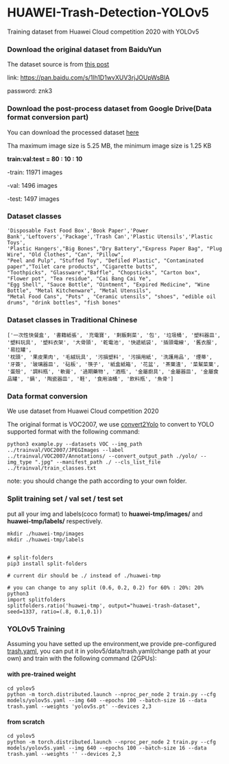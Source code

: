 # HUAWEI-Trash-Detection-YOLOv5
Training dataset from Huawei Cloud competition 2020 with YOLOv5

### Download the original dataset from BaiduYun
The dataset source is from [this post](https://blog.csdn.net/qq_38410428/article/details/106974147)

link: https://pan.baidu.com/s/1lh1D1wvXUV3rjJOUpWsBlA 

password: znk3

### Download the post-process dataset from Google Drive(Data format conversion part)
You can download the processed dataset [here](https://drive.google.com/file/d/1E6JtyAt_TRSrK47d9F6-OtC9rrKFXsDc/view?usp=sharing)

Tha maximum image size is 5.25 MB, the minimum image size is 1.25 KB

**train:val:test = 80 : 10 : 10**

-train: 11971 images

-val: 1496 images

-test: 1497 images

### Dataset classes

```
'Disposable Fast Food Box','Book Paper','Power Bank','Leftovers','Package','Trash Can','Plastic Utensils','Plastic Toys',
'Plastic Hangers',"Big Bones","Dry Battery","Express Paper Bag", "Plug Wire", "Old Clothes", "Can", "Pillow",
"Peel and Pulp", "Stuffed Toy", "Defiled Plastic", "Contaminated paper","Toilet care products", "Cigarette butts",
"Toothpicks", "Glassware","Baffle", "Chopsticks", "Carton box", "Flower pot", "Tea residue", "Cai Bang Cai Ye",
"Egg Shell", "Sauce Bottle", "Ointment", "Expired Medicine", "Wine Bottle", "Metal Kitchenware", "Metal Utensils",
"Metal Food Cans", "Pots" , "Ceramic utensils", "shoes", "edible oil drums", "drink bottles", "fish bones"
```

### Dataset classes in Traditional Chinese

```
['一次性快餐盒', '書籍紙張', '充電寶', '剩飯剩菜', '包', '垃圾桶', '塑料器皿', '塑料玩具', '塑料衣架', '大骨頭', '乾電池', '快遞紙袋', '插頭電線', '舊衣服', '易拉罐', 
'枕頭', '果皮果肉', '毛絨玩具', '污損塑料', '污損用紙', '洗護用品', '煙蒂', '牙簽', '玻璃器皿', '砧板', '筷子', '紙盒紙箱', '花盆', '茶葉渣', '菜幫菜葉', 
'蛋殼', '調料瓶', '軟膏', '過期藥物', '酒瓶', '金屬廚具', '金屬器皿', '金屬食品罐', '鍋', '陶瓷器皿', '鞋', '食用油桶', '飲料瓶', '魚骨']
```

### Data format conversion

We use dataset from Huawei Cloud competition 2020

The original format is VOC2007, we use [convert2Yolo](https://github.com/ssaru/convert2Yolo) to convert to YOLO supported format with the following command:

```
python3 example.py --datasets VOC --img_path ../trainval/VOC2007/JPEGImages --label ../trainval/VOC2007/Annotations/ --convert_output_path ./yolo/ --img_type ".jpg" --manifest_path ./ --cls_list_file ../trainval/train_classes.txt
```
note: you should change the path according to your own folder.

### Split training set / val set / test set
put all your img and labels(coco format) to **huawei-tmp/images/** and **huawei-tmp/labels/** respectively.
```
mkdir ./huawei-tmp/images
mkdir ./huawei-tmp/labels


# split-folders
pip3 install split-folders

# current dir should be ./ instead of ./huawei-tmp

# you can change to any split (0.6, 0.2, 0.2) for 60% : 20%: 20%
python3
import splitfolders
splitfolders.ratio('huawei-tmp', output="huawei-trash-dataset", seed=1337, ratio=(.8, 0.1,0.1)) 
```

### YOLOv5 Training
Assuming you have setted up the environment,we provide pre-configured [trash.yaml](https://github.com/e96031413/HUAWEI-Trash-Detection-YOLOv5/blob/main/trash.yaml), you can put it in yolov5/data/trash.yaml(change path at your own) and train with the following command (2GPUs):

#### with pre-trained weight
```
cd yolov5
python -m torch.distributed.launch --nproc_per_node 2 train.py --cfg models/yolov5s.yaml --img 640 --epochs 100 --batch-size 16 --data trash.yaml --weights 'yolov5s.pt' --devices 2,3
```
#### from scratch
```
cd yolov5
python -m torch.distributed.launch --nproc_per_node 2 train.py --cfg models/yolov5s.yaml --img 640 --epochs 100 --batch-size 16 --data trash.yaml --weights '' --devices 2,3
```
